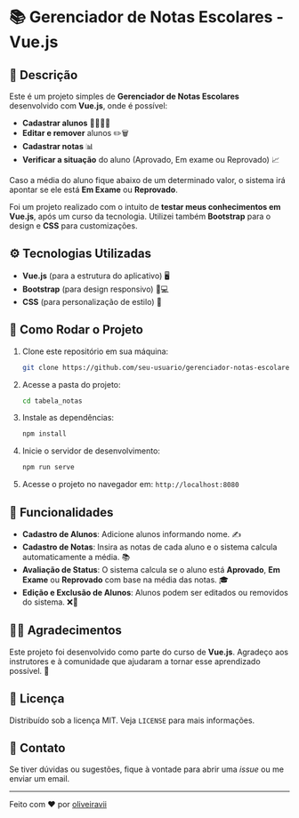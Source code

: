 # 📚 Gerenciador de Notas Escolares - Vue.js

## 📝 Descrição

Este é um projeto simples de **Gerenciador de Notas Escolares** desenvolvido com **Vue.js**, onde é possível:

- **Cadastrar alunos** 👩‍🎓👨‍🎓
- **Editar e remover** alunos ✏️🗑️
- **Cadastrar notas** 📊
- **Verificar a situação** do aluno (Aprovado, Em exame ou Reprovado) 📈

Caso a média do aluno fique abaixo de um determinado valor, o sistema irá apontar se ele está **Em Exame** ou **Reprovado**.

Foi um projeto realizado com o intuito de **testar meus conhecimentos em Vue.js**, após um curso da tecnologia. Utilizei também **Bootstrap** para o design e **CSS** para customizações.

## ⚙️ Tecnologias Utilizadas

- **Vue.js** (para a estrutura do aplicativo) 🖥️
- **Bootstrap** (para design responsivo) 📱💻
- **CSS** (para personalização de estilo) 🎨

## 📂 Como Rodar o Projeto

1. Clone este repositório em sua máquina:
    ```bash
    git clone https://github.com/seu-usuario/gerenciador-notas-escolares.git
    ```

2. Acesse a pasta do projeto:
    ```bash
    cd tabela_notas
    ```

3. Instale as dependências:
    ```bash
    npm install
    ```

4. Inicie o servidor de desenvolvimento:
    ```bash
    npm run serve
    ```

5. Acesse o projeto no navegador em: `http://localhost:8080`

## 🎯 Funcionalidades

- **Cadastro de Alunos**: Adicione alunos informando nome. ✍️
- **Cadastro de Notas**: Insira as notas de cada aluno e o sistema calcula automaticamente a média. 📚
- **Avaliação de Status**: O sistema calcula se o aluno está **Aprovado**, **Em Exame** ou **Reprovado** com base na média das notas. 🎓
- **Edição e Exclusão de Alunos**: Alunos podem ser editados ou removidos do sistema. ❌📝

## 🧑‍🏫 Agradecimentos

Este projeto foi desenvolvido como parte do curso de **Vue.js**. Agradeço aos instrutores e à comunidade que ajudaram a tornar esse aprendizado possível. 🙏

## 📜 Licença

Distribuído sob a licença MIT. Veja `LICENSE` para mais informações.

## 🤖 Contato

Se tiver dúvidas ou sugestões, fique à vontade para abrir uma *issue* ou me enviar um email.

---

Feito com ❤️ por [oliveiravii](https://github.com/oliveiravii)
